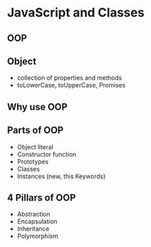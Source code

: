 # JavaScript and Classes 

## OOP
## Object
- collection of properties and methods
- toLowerCase, toUpperCase, Promises

## Why use OOP

## Parts of OOP
- Object literal
- Constructor function
- Prototypes
- Classes
- Instances (new, this Keywords)

## 4 Pillars of OOP
- Abstraction
- Encapsulation
- Inheritance
- Polymorphism

